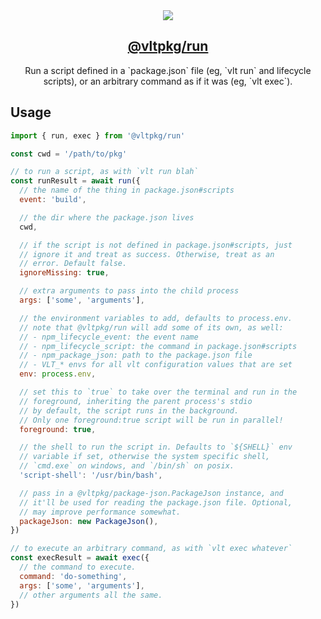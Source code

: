 <section align="center">
    <a href="https://www.vlt.sh">
        <img src="https://github.com/user-attachments/assets/7546e081-c35c-44ac-a4bc-05caf88b7a2b" />
        <h1 align="center">
            <strong>@vltpkg/run</strong>
        </h1>
    </a>
</section>

<p align="center">
    Run a script defined in a `package.json` file (eg, `vlt run` and lifecycle scripts), or an arbitrary command as if it was (eg, `vlt exec`).
</p>

## Usage

```js
import { run, exec } from '@vltpkg/run'

const cwd = '/path/to/pkg'

// to run a script, as with `vlt run blah`
const runResult = await run({
  // the name of the thing in package.json#scripts
  event: 'build',

  // the dir where the package.json lives
  cwd,

  // if the script is not defined in package.json#scripts, just
  // ignore it and treat as success. Otherwise, treat as an
  // error. Default false.
  ignoreMissing: true,

  // extra arguments to pass into the child process
  args: ['some', 'arguments'],

  // the environment variables to add, defaults to process.env.
  // note that @vltpkg/run will add some of its own, as well:
  // - npm_lifecycle_event: the event name
  // - npm_lifecycle_script: the command in package.json#scripts
  // - npm_package_json: path to the package.json file
  // - VLT_* envs for all vlt configuration values that are set
  env: process.env,

  // set this to `true` to take over the terminal and run in the
  // foreground, inheriting the parent process's stdio
  // by default, the script runs in the background.
  // Only one foreground:true script will be run in parallel!
  foreground: true,

  // the shell to run the script in. Defaults to `${SHELL}` env
  // variable if set, otherwise the system specific shell,
  // `cmd.exe` on windows, and `/bin/sh` on posix.
  'script-shell': '/usr/bin/bash',

  // pass in a @vltpkg/package-json.PackageJson instance, and
  // it'll be used for reading the package.json file. Optional,
  // may improve performance somewhat.
  packageJson: new PackageJson(),
})

// to execute an arbitrary command, as with `vlt exec whatever`
const execResult = await exec({
  // the command to execute.
  command: 'do-something',
  args: ['some', 'arguments'],
  // other arguments all the same.
})
```
